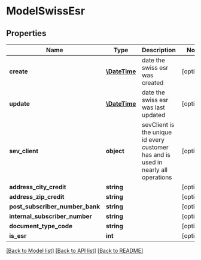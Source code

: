 # ModelSwissEsr

## Properties
Name | Type | Description | Notes
------------ | ------------- | ------------- | -------------
**create** | [**\DateTime**](\DateTime.md) | date the swiss esr was created | [optional] 
**update** | [**\DateTime**](\DateTime.md) | date the swiss esr was last updated | [optional] 
**sev_client** | **object** | sevClient is the unique id every customer has and is used in nearly all operations | [optional] 
**address_city_credit** | **string** |  | [optional] 
**address_zip_credit** | **string** |  | [optional] 
**post_subscriber_number_bank** | **string** |  | [optional] 
**internal_subscriber_number** | **string** |  | [optional] 
**document_type_code** | **string** |  | [optional] 
**is_esr** | **int** |  | [optional] 

[[Back to Model list]](../README.md#documentation-for-models) [[Back to API list]](../README.md#documentation-for-api-endpoints) [[Back to README]](../README.md)


